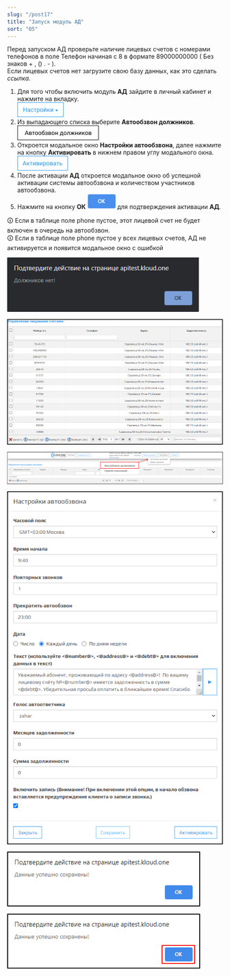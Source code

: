```yaml
---
slug: "/post17"
title: "Запуск модуль АД"
sort: "05"
---
```


Перед запуском АД проверьте наличие лицевых счетов с номерами телефонов в поле Телефон начиная с 8 в формате 89000000000 ( Без знаков + , () . - ).  
Если лицевых счетов нет загрузите свою базу данных, как это сделать *ссылка*.

1. Для того чтобы включить модуль **АД** зайдите в личный кабинет и нажмите на вкладку.  
![Картинка](./images/how_to_launch_AD_task_butt_settings.png )
2. Из выпадающего списка выберите **Автообзвон должников**.  
![Картинка](./images/how_to_launch_AD_task_butt_ad.png )
3. Откроется модальное окно **Настройки автообзвона**, далее нажмите на кнопку **Активировать** в нижнем правом углу модального окна.  
![Картинка](./images/how_to_launch_AD_task_butt_enable.png )
4. После активации **АД** откроется модальное окно об успешной активации системы автообзвона и количеством участников автообзвона.
5. Нажмите на кнопку **ОК** ![Картинка](./images/how_to_launch_AD_task_butt_ok.png ) для подтверждения активации **АД**.

🛈 Если в таблице поле phone пустое, этот лицевой счет не будет включен в очередь на автообзвон.  
🛈 Если в таблице поле phone пустое у всех лицевых счетов, АД не активируется и появится модальное окно с ошибкой

![Картинка](./images/how_to_launch_AD_task_not_debtor.png "Модальное окно Подтверждение действие на странице")

![Картинка](./images/how_to_launch_AD_task_data_in_table.png "База данных для АД без номеров телефонов (АД не запустится)")

![Картинка](./images/how_to_launch_AD_task_image23.png "Автообзвон должников в выпадающем списке настроек")

![Картинка](./images/how_to_launch_AD_task_main.png "Модальное окно Настройки автообзвона")

![Картинка](./images/how_to_launch_AD_task_confirm_action.png "Модальное окно Подтверждение действий")

![Картинка](./images/how_to_launch_AD_task_confirm_action_redbox.png "Кнопка ОК для подтверждения действий")